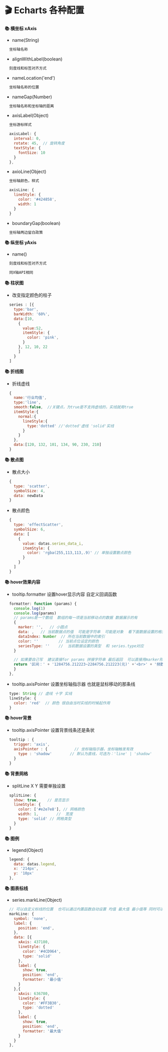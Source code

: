 # &#x1F3AC; Echarts 各种配置
**&#x1F4DA; 横坐标 xAxis**
+ name(String)
```txt
  坐标轴名称
```
+ alignWithLabel(boolean)
```txt
  刻度线和标签对齐方式
```
+ nameLocation('end')
```txt
  坐标轴名称的位置
```
+ nameGap(Number)
```txt
  坐标轴名称和坐标轴的距离
```
+ axisLabel(Object)
```txt
  坐标游标样式
```
```js
  axisLabel: {
    interval: 0,
    rotate: 45,  // 旋转角度
    textStyle: {
      fontSize: 10
    }
  },
```
+ axioLine(Object)
```txt
  坐标轴颜色，样式
```
```js
  axisLine: {
    lineStyle: {
      color: '#424858',
      width: 1
    }
  }
```
+ boundaryGap(boolean)
```txt
  坐标轴两边留白政策
```

**&#x1F4DA; 纵坐标 yAxis**
+ name()
```txt
  刻度线和标签对齐方式
```
```txt
  同X轴API相同
```
**&#x1F4DA; 柱状图**
+ 改变指定颜色的柱子
```js
  series : [{
    type:'bar',
    barWidth: '60%',
    data:[10, 
      {
        value:52,
        itemStyle: {
          color: 'pink',
        }
      }, 12, 10, 22
      ]
    }
  ]
```
**&#x1F4DA; 折线图**
+ 折线虚线
```js
  {
    name:'行业均值',
    type:'line',
    smooth:false,  //关键点，为true是不支持虚线的，实线就用true
    itemStyle:{
      normal:{
        lineStyle:{ 
          type:'dotted' //'dotted'虚线 'solid'实线 
        } 
      } 
    },
    data:[120, 132, 101, 134, 90, 230, 210]
  }
```
**&#x1F4DA; 散点图**
+ 散点大小
```js
  {
    type: 'scatter',
    symbolSize: 4,
    data: newData
  }
```
+ 散点颜色
```js
  {
    type: 'effectScatter',
    symbolSize: 6,
    data: [
      {
        value: datas.series_data_i,
        itemStyle: {
          color: 'rgba(255,113,113,.9)' // 单独设置散点颜色
        }
      }
    ]
  }
```
**&#x1F4DA; hover效果内容**
+ tooltip.formatter 设置hover显示内容 自定义回调函数
```js
  formatter: function (params) {
    console.log(1)
    console.log(params)
    // params是一个数组  数组的每一项是当前移动点的数据 数据展示的有
    {
      marker: '',   // 小圆点
      data: ,   // 当前数据点的值  可能是字符串  可能是对象  看下面数据设置的格式
      dataIndex: Number  // 所在当前数据中的索引 
      color: ''         // 当前点位设定的颜色   
      seriesType: ''    //  当前数据设置的类型  和 series.type对应
    }

    // 如果要自己写  建议直接for params 拼接字符串 最后返回  可以直接用marker形成的原点
    return '区间：' + '1284756.212223~2284756.212223(元)' +'<br>' + '频数：' + 52
    }
  },
```
+ tooltip.axisPointer 设置坐标轴指示器 也就是鼠标移动的那条线
```js
  type: String // 虚线 十字 实线
  lineStyle: {
    color: 'red'  // 颜色 很自由当时实线的时候起作用
  }
```


**&#x1F4DA; hover背景**
+ tooltip.axisPointer 设置背景线条还是条状
```js
  tooltip : {
    trigger: 'axis',
    axisPointer : {            // 坐标轴指示器，坐标轴触发有效
      type : 'shadow'        // 默认为直线，可选为：'line' | 'shadow'
    }
  }
```


**&#x1F4DA; 背景网格**
+ splitLine X Y 需要单独设置
```js
  splitLine: {
    show: true,    // 是否显示
    lineStyle: {
      color: ['#e2e7e8'], // 网格颜色
      width: 1,        //  宽度
      type: 'solid' // 网格类型
    }
  }
```


**&#x1F4DA; 图例**
+ legend(Object)
```js
  legend: {
    data: datas.legend,
    x: '214px',
    y: '10px'
  },
```


**&#x1F4DA; 图表标线**
+ series.markLine(Object)
```js
  // 可以自定义标线的位置  也可以通过内置函数自动设置 均值 最大值 最小值等 同时可以设置实线和虚线 
  markLine: {
    symbol: 'none',
    label: {
      position: 'end',
    },
    data: [{
      xAxis: 437180,
      lineStyle: {
        color: '#4CD964',
        type: 'solid'
      },
      label: {
        show: true,
        position: 'end',
        formatter: '最小值'
      }
    },{
      xAxis: 636780,
      lineStyle: {
        color: '#FF3B30',
        type: 'dotted'
      },
      label: {
        show: true,
        position: 'end',
        formatter: '最大值'
      }
    }
  },
```